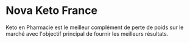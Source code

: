 # Nova Keto France
Keto en Pharmacie est le meilleur complément de perte de poids sur le marché avec l'objectif principal de fournir les meilleurs résultats.
